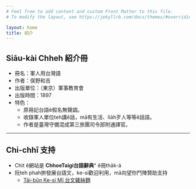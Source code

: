 ```yaml
---
# Feel free to add content and custom Front Matter to this file.
# To modify the layout, see https://jekyllrb.com/docs/themes/#overriding-theme-defaults

layout: home
title: 紹介
---
```


## Siāu-kài Chheh 紹介冊

- 冊名：軍人用台灣語
- 作者：俣野和吉
- 出版單位：（東京）軍事教育會
- 出版時間：1897
- 特色：
  - 原冊記台語ê假名無聲調。
  - 收錄軍人單位teh講ê話，mā有生活、lia̍h歹人等等ê話語。
  - 作者是臺灣守備混成第三旅團司令部附通譯官。

---

## Chi-chhî 支持

- Chit ê網站是 **ChhoeTaigi台語辭典⁺** ê冊tha̍k-á
- 阮teh phah拚發展台語文，ke-si歡迎利用，mā向望你鬥陣贊助支持
  - [Tâi-bûn Ke-si Mī 台文雞絲麵](https://linktr.ee/taibunkesimi)
